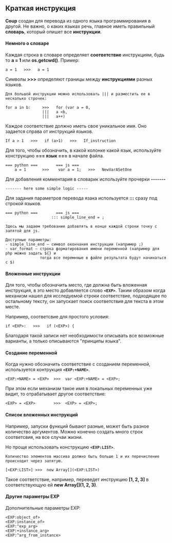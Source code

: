 ## Краткая инструкция

**Coup** создан для перевода из одного языка программирования в другой. Не важно, о каких языках речь, главное иметь правильный **словарь**, который опишет все **инструкции**.

#### Немного о **словаре**
Каждая строка в словаре определяет **соответствие** инструкциям, будь то **a = 1** или **os.getcwd()**.
Пример:
```
a = 1   >>>   a = 1
```
Символы **>>>** определяют границы между **инструкциями** разных языков.

    Для большой инструкции можно использовать ||| и разместить ее в несколько строчек:
```
for a in b:     >>>   for (var a = 0,
                |||   a <b,
                |||   a++)
```
Каждое соответствие должно иметь свое уникальное имя. Оно задается справа от инструкций языков.
```
If a > 1   >>>   if (a>1)   >>>   If_instruction
```
Для того, чтобы обозначить, в какой колонке какой язык, используйте конструкцию **=== язык ===** в начале файла.
```
=== python ===        === js ===
    a = 1       >>>    var a = 1;   >>>   NewVarASetOne
```
Для добавления комментария в словарик используйте прочерки **-------**
```
------- here some simple logic -----
```
Для задания параметров перевода язака используется **:::** сразу под строкой языков.
```
=== python ===        === js ===
                    ::: simple_line_end = ;
```
    Здесь мы задаем требование добавлять в конце каждой строки точку с запятой для js.

    Доступные параметры:
    - simple_line_end – символ окончания инструкции (например ;)
    - var_format – строка форматирования имени переменной (например для php можно задать ${} и
                   тогда все перемнные в файле результата будут начинаться с $)

#### Вложенные инструкции

Для того, чтобы обозначить место, где должна быть вложенная инструкция, в это место добавляется слово **`<EXP>`**. Таким образом когда механизм нашел для исследуемой строки соответствие, подходящее по остальному тексту, он запускает поиск соответствия для текста в этом месте.

Например, соответсвие для простого условия:
```
if <EXP>:   >>>   if (<EXP>) {
```
Благодаря такой записи нет необходимости описывать все возможные варианты, а только описываются "принципы языка".

#### Создание переменной

Когда нужно обозначить соответствие с созданием переменной, используется контрукция **`<EXP:+NAME>`**.
```
<EXP:+NAME> = <EXP>  >>>  var <EXP:+NAME> = <EXP>;
```
При этом если механизм такое имя в локальных переменных уже видит, то отрабатывает другое соответствие:
```
<EXP> = <EXP>        >>>  <EXP> = <EXP>;
```

#### Список вложенных инструкций

Например, запуски функций бывают разные, может быть разное количество аргументов. Можно конечно создать много строк соответсвия, на все случаи жизни.

Но проще использовать конструкцию **`<EXP:LIST>`**.

    Количество элементов массива должно быть больше 1 и их перечисление происходит через запятую.
```
[<EXP:LIST>] >>>  new Array[](<EXP:LIST>)
```
Такое соответствие, например, переведет инструкцию **[1, 2, 3]** в соответствующую ей **new Array[](1, 2, 3)**.

#### Другие параметры EXP

Дополнительные параметры EXP:

    <EXP:object_of>
    <EXP:instance_of>
    <EXP:^exp_arg>
    <EXP:+instance_arg>
    <EXP:^arg_from_instance>

